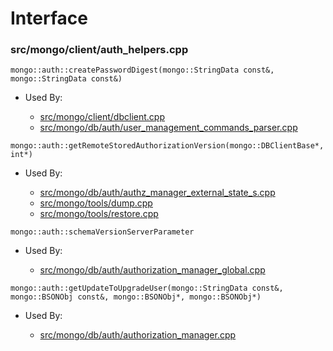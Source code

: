 
# Interface

### src/mongo/client/auth\_helpers.cpp

<div></div>

    mongo::auth::createPasswordDigest(mongo::StringData const&, mongo::StringData const&)

- Used By:

    - [src/mongo/client/dbclient.cpp](../../../cpp\_client\_driver)
    - [src/mongo/db/auth/user\_management\_commands\_parser.cpp](../../../authentication)

<div></div>

    mongo::auth::getRemoteStoredAuthorizationVersion(mongo::DBClientBase*, int*)

- Used By:

    - [src/mongo/db/auth/authz\_manager\_external\_state\_s.cpp](../../../authentication)
    - [src/mongo/tools/dump.cpp](../../../tools)
    - [src/mongo/tools/restore.cpp](../../../tools)

<div></div>

    mongo::auth::schemaVersionServerParameter

- Used By:

    - [src/mongo/db/auth/authorization\_manager\_global.cpp](../../../authentication)

<div></div>

    mongo::auth::getUpdateToUpgradeUser(mongo::StringData const&, mongo::BSONObj const&, mongo::BSONObj*, mongo::BSONObj*)

- Used By:

    - [src/mongo/db/auth/authorization\_manager.cpp](../../../authentication)
